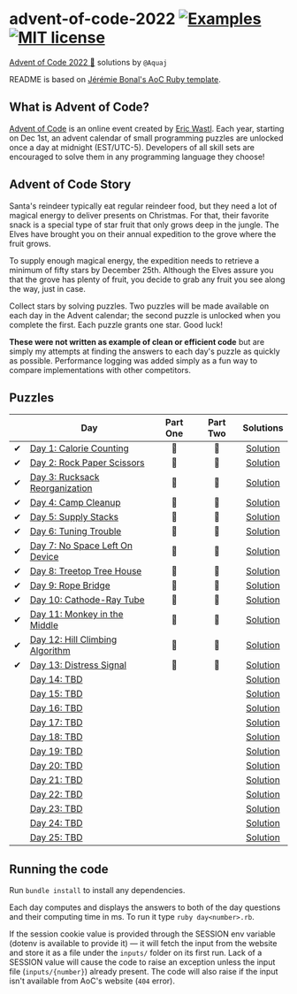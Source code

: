 # advent-of-code-2022 [![Examples](../../actions/workflows/examples.yml/badge.svg)](../../actions/workflows/examples.yml) [![MIT license](https://img.shields.io/badge/License-MIT-blue.svg)](https://opensource.org/licenses/MIT)

[Advent of Code 2022 🎄](https://adventofcode.com/year/2022) solutions by `@Aquaj`

README is based on [Jérémie Bonal's AoC Ruby template](https://github.com/aquaj/adventofcode-template).

## What is Advent of Code?
[Advent of Code](http://adventofcode.com) is an online event created by [Eric Wastl](https://twitter.com/ericwastl).
Each year, starting on Dec 1st, an advent calendar of small programming puzzles are unlocked once a day at midnight
(EST/UTC-5). Developers of all skill sets are encouraged to solve them in any programming language they choose!

## Advent of Code Story

  Santa's reindeer typically eat regular reindeer food, but they need a lot of magical energy to deliver presents on Christmas. For that, their favorite snack is a special type of star fruit that only grows deep in the jungle. The Elves have brought you on their annual expedition to the grove where the fruit grows.

  To supply enough magical energy, the expedition needs to retrieve a minimum of fifty stars by December 25th. Although the Elves assure you that the grove has plenty of fruit, you decide to grab any fruit you see along the way, just in case.

  Collect stars by solving puzzles. Two puzzles will be made available on each day in the Advent calendar; the second puzzle is unlocked when you complete the first. Each puzzle grants one star. Good luck!

**These were not written as example of clean or efficient code** but are simply my attempts at finding the answers to
each day's puzzle as quickly as possible. Performance logging was added simply as a fun way to compare implementations
with other competitors.

## Puzzles

<!-- On-hand emojis: ⏳ ✔ 🌟 -->
|       | Day                                                                     | Part One | Part Two | Solutions
| :---: | ---                                                                     | :---:    | :---:    | :---:
| ✔     | [Day 1: Calorie Counting](https://adventofcode.com/2022/day/1)          | 🌟       | 🌟       | [Solution](day-01.rb)
| ✔     | [Day 2: Rock Paper Scissors](https://adventofcode.com/2022/day/2)       | 🌟       | 🌟       | [Solution](day-02.rb)
| ✔     | [Day 3: Rucksack Reorganization](https://adventofcode.com/2022/day/3)   | 🌟       | 🌟       | [Solution](day-03.rb)
| ✔     | [Day 4: Camp Cleanup](https://adventofcode.com/2022/day/4)              | 🌟       | 🌟       | [Solution](day-04.rb)
| ✔     | [Day 5: Supply Stacks](https://adventofcode.com/2022/day/5)             | 🌟       | 🌟       | [Solution](day-05.rb)
| ✔     | [Day 6: Tuning Trouble](https://adventofcode.com/2022/day/6)            | 🌟       | 🌟       | [Solution](day-06.rb)
| ✔     | [Day 7: No Space Left On Device](https://adventofcode.com/2022/day/7)   | 🌟       | 🌟       | [Solution](day-07.rb)
| ✔     | [Day 8: Treetop Tree House](https://adventofcode.com/2022/day/8)        | 🌟       | 🌟       | [Solution](day-08.rb)
| ✔     | [Day 9: Rope Bridge](https://adventofcode.com/2022/day/9)               | 🌟       | 🌟       | [Solution](day-09.rb)
| ✔     | [Day 10: Cathode-Ray Tube](https://adventofcode.com/2022/day/10)        | 🌟       | 🌟       | [Solution](day-10.rb)
| ✔     | [Day 11: Monkey in the Middle](https://adventofcode.com/2022/day/11)    | 🌟       | 🌟       | [Solution](day-11.rb)
| ✔     | [Day 12: Hill Climbing Algorithm](https://adventofcode.com/2022/day/12) | 🌟       | 🌟       | [Solution](day-12.rb)
| ✔     | [Day 13: Distress Signal](https://adventofcode.com/2022/day/13)         | 🌟       | 🌟       | [Solution](day-13.rb)
|       | [Day 14: TBD](https://adventofcode.com/2022/day/14)                     |          |          | [Solution](day-14.rb)
|       | [Day 15: TBD](https://adventofcode.com/2022/day/15)                     |          |          | [Solution](day-15.rb)
|       | [Day 16: TBD](https://adventofcode.com/2022/day/16)                     |          |          | [Solution](day-16.rb)
|       | [Day 17: TBD](https://adventofcode.com/2022/day/17)                     |          |          | [Solution](day-17.rb)
|       | [Day 18: TBD](https://adventofcode.com/2022/day/18)                     |          |          | [Solution](day-18.rb)
|       | [Day 19: TBD](https://adventofcode.com/2022/day/19)                     |          |          | [Solution](day-19.rb)
|       | [Day 20: TBD](https://adventofcode.com/2022/day/20)                     |          |          | [Solution](day-20.rb)
|       | [Day 21: TBD](https://adventofcode.com/2022/day/21)                     |          |          | [Solution](day-21.rb)
|       | [Day 22: TBD](https://adventofcode.com/2022/day/22)                     |          |          | [Solution](day-22.rb)
|       | [Day 23: TBD](https://adventofcode.com/2022/day/23)                     |          |          | [Solution](day-23.rb)
|       | [Day 24: TBD](https://adventofcode.com/2022/day/24)                     |          |          | [Solution](day-24.rb)
|       | [Day 25: TBD](https://adventofcode.com/2022/day/25)                     |          |          | [Solution](day-25.rb)

## Running the code

Run `bundle install` to install any dependencies.

Each day computes and displays the answers to both of the day questions and their computing time in ms. To run it type `ruby day<number>.rb`.

If the session cookie value is provided through the SESSION env variable (dotenv is available to provide it) — it will
fetch the input from the website and store it as a file under the `inputs/` folder on its first run.
Lack of a SESSION value will cause the code to raise an exception unless the input file (`inputs/{number}`) already
present. The code will also raise if the input isn't available from AoC's website (`404` error).
